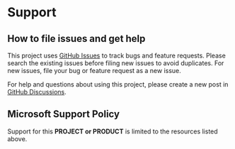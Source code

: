 # Support

## How to file issues and get help

This project uses [GitHub Issues] to track bugs and feature requests. Please search the existing
issues before filing new issues to avoid duplicates. For new issues, file your bug or
feature request as a new issue.

For help and questions about using this project, please create a new post in [GitHub Discussions].

## Microsoft Support Policy

Support for this **PROJECT or PRODUCT** is limited to the resources listed above.

[GitHub Issues]: https://github.com/microsoft/virtualclient/issues
[GitHub Discussions]: https://github.com/microsoft/virtualclient/discussions